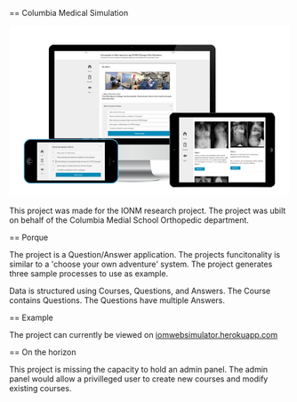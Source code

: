 == Columbia Medical Simulation

![Sample](public/img/columbia-medical.jpg "Title")

This project was made for the IONM research project. The project was ubilt on behalf of the Columbia Medial School Orthopedic department.

== Porque

The project is a Question/Answer application. The projects funcitonality is similar to a 'choose your own adventure' system. The project generates three sample processes to use as example.

Data is structured using Courses, Questions, and Answers. The Course contains Questions. The Questions have multiple Answers.

== Example

The project can currently be viewed on [iomwebsimulator.herokuapp.com](http://iomwebsimulator.herokuapp.com)

== On the horizon

This project is missing the capacity to hold an admin panel. The admin panel would allow a privilleged user to create new courses and modify existing courses.
